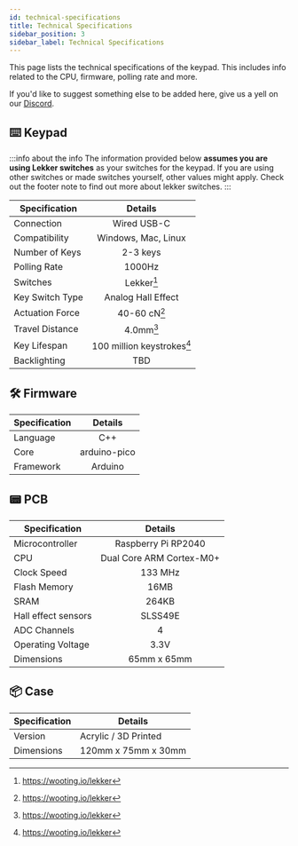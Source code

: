 ```yaml
---
id: technical-specifications
title: Technical Specifications
sidebar_position: 3
sidebar_label: Technical Specifications
---
```


This page lists the technical specifications of the keypad. This includes info related to the CPU, firmware, polling rate and more.

If you'd like to suggest something else to be added here, give us a yell on our [Discord](https://discord.gg/minipad).

## ⌨️ Keypad 

:::info about the info
The information provided below **assumes you are using Lekker switches** as your switches for the keypad. If you are using other switches or made switches yourself, other values might apply. Check out the footer note to find out more about lekker switches.
:::

| **Specification** | **Details** |
| --- | :---: |
| Connection | Wired USB-C |
| Compatibility | Windows, Mac, Linux |
| Number of Keys | 2-3 keys |
| Polling Rate | 1000Hz |
| Switches | Lekker[^1] |
| Key Switch Type | Analog Hall Effect |
| Actuation Force | 40-60 cN[^1] |
| Travel Distance | 4.0mm[^1] |
| Key Lifespan | 100 million keystrokes[^1] |
| Backlighting | TBD |

[^1]: https://wooting.io/lekker

## 🛠️ Firmware 

| **Specification** | **Details** |
| --- | :---: |
| Language | C++ |
| Core | arduino-pico |
| Framework | Arduino |

## 📟 PCB

| **Specification** | **Details** |
| --- | :---: |
| Microcontroller | Raspberry Pi RP2040 |
| CPU | Dual Core ARM Cortex-M0+ |
| Clock Speed | 133 MHz |
| Flash Memory | 16MB |
| SRAM | 264KB |
| Hall effect sensors | SLSS49E |
| ADC Channels | 4 |
| Operating Voltage | 3.3V |
| Dimensions | 65mm x 65mm |

## 📦 Case

| **Specification** | **Details** |
| --- | --- |
| Version | Acrylic / 3D Printed |
| Dimensions | 120mm x 75mm x 30mm |
